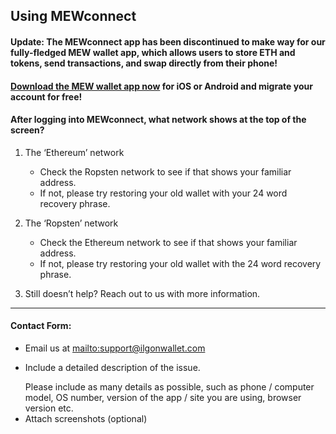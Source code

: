 ## Using MEWconnect

#### Update: The MEWconnect app has been discontinued to make way for our fully-fledged MEW wallet app, which allows users to store ETH and tokens, send transactions, and swap directly from their phone!

#### <a href="https://mewwallet.myetherwallet.com">Download the MEW wallet app now</a> for iOS or Android and migrate your account for free!

#### After logging into MEWconnect, what network shows at the top of the screen?

1. The ‘Ethereum’ network

   * Check the Ropsten network to see if that shows your familiar address.
   * If not, please try restoring your old wallet with your 24 word recovery phrase.

2. The ‘Ropsten’ network

   * Check the Ethereum network to see if that shows your familiar address.
   * If not, please try restoring your old wallet with the 24 word recovery phrase.

3. Still doesn’t help? Reach out to us with more information.

***

#### Contact Form:

* Email us at <mailto:support@ilgonwallet.com>
* <p>Include a detailed description of the issue.</p>
  <note>Please include as many details as possible, such as phone / computer model, OS number, version of the app / site you are using, browser version etc.</note>
* Attach screenshots (optional)
